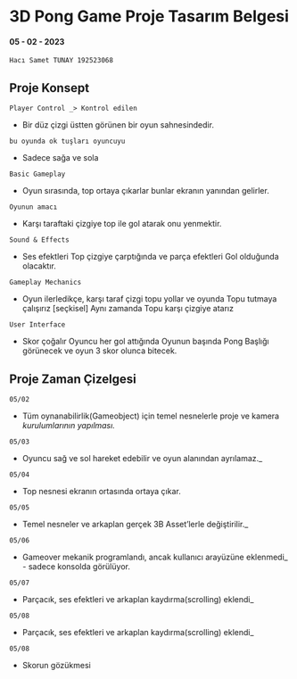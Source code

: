 # 3D Pong Game Proje Tasarım Belgesi

#### 05 - 02 - 2023

```
Hacı Samet TUNAY 192523068
```
## Proje Konsept



```
Player Control _> Kontrol edilen
```

- Bir düz çizgi üstten görünen bir oyun sahnesindedir.

```
bu oyunda ok tuşları oyuncuyu
```

- Sadece sağa ve sola


```
Basic Gameplay
```

- Oyun sırasında, top ortaya çıkarlar bunlar ekranın yanından gelirler.

```
Oyunun amacı
```

- Karşı taraftaki çizgiye top ile gol atarak onu yenmektir.


```
Sound & Effects
```

- Ses efektleri Top çizgiye çarptığında ve parça efektleri Gol olduğunda olacaktır.

```
Gameplay Mechanics
```


- Oyun ilerledikçe, karşı taraf çizgi topu yollar ve oyunda Topu tutmaya çalışırız [seçkisel] Aynı zamanda Topu karşı çizgiye atarız

```
User Interface
```


- Skor çoğalır Oyuncu her gol attığında Oyunun başında Pong Başlığı görünecek ve oyun 3 skor olunca bitecek.


## Proje Zaman Çizelgesi

```
05/02
```

- Tüm oynanabilirlik(Gameobject) için temel nesnelerle proje ve kamera
    _kurulumlarının yapılması._


```
05/03
```

- Oyuncu sağ ve sol hareket edebilir ve oyun alanından ayrılamaz._


```
05/04
```

- Top nesnesi ekranın ortasında ortaya çıkar.

```
05/05
```

- Temel nesneler ve arkaplan gerçek 3B Asset’lerle değiştirilir._

```
05/06
```

- Gameover mekanik programlandı, ancak kullanıcı arayüzüne eklenmedi_ -
    sadece konsolda görülüyor.

```
05/07
```

- Parçacık, ses efektleri ve arkaplan kaydırma(scrolling) eklendi_

```
05/08
```

- Parçacık, ses efektleri ve arkaplan kaydırma(scrolling) eklendi_

```
05/08
```

- Skorun gözükmesi


